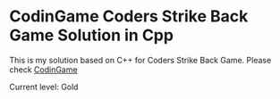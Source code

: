 # CodinGame Coders Strike Back Game Solution in Cpp

This is my solution based on C++ for Coders Strike Back Game.
Please check [CodinGame](https://www.codingame.com/multiplayer/bot-programming/coders-strike-back)

Current level: Gold

